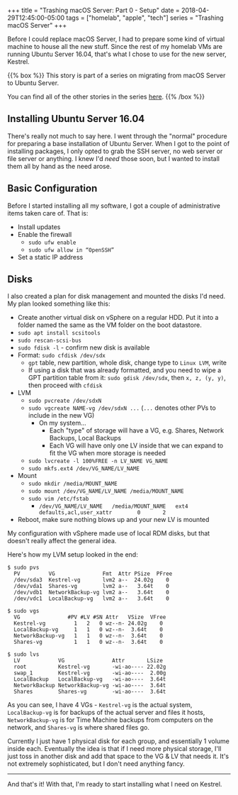 +++
title = "Trashing macOS Server: Part 0 - Setup"
date = 2018-04-29T12:45:00-05:00
tags = ["homelab", "apple", "tech"]
series = "Trashing macOS Server"
+++

Before I could replace macOS Server, I had to prepare some kind of virtual machine to house all the new stuff. Since the rest of my homelab VMs are running Ubuntu Server 16.04, that's what I chose to use for the new server, Kestrel.

{{% box %}}
This story is part of a series on migrating from macOS Server to Ubuntu Server.

You can find all of the other stories in the series [here](/series/trashing-macos-server).
{{% /box %}}

## Installing Ubuntu Server 16.04

There's really not much to say here. I went through the "normal" procedure for preparing a base installation of Ubuntu Server. When I got to the point of installing packages, I only opted to grab the SSH server, no web server or file server or anything. I knew I'd _need_ those soon, but I wanted to install them all by hand as the need arose.

## Basic Configuration

Before I started installing all my software, I got a couple of administrative items taken care of. That is:

- Install updates
- Enable the firewall
  - `sudo ufw enable`
  - `sudo ufw allow in “OpenSSH”`
- Set a static IP address

## Disks

I also created a plan for disk management and mounted the disks I'd need. My plan looked something like this:

- Create another virtual disk on vSphere on a regular HDD. Put it into a folder named the same as the VM folder on the boot datastore.
- `sudo apt install scsitools`
- `sudo rescan-scsi-bus`
- `sudo fdisk -l` - confirm new disk is available
- Format: `sudo cfdisk /dev/sdx`
  - `gpt` table, new partition, whole disk, change type to `Linux LVM`, write
  - If using a disk that was already formatted, and you need to wipe a GPT partition table from it: `sudo gdisk /dev/sdx`, then `x, z, (y, y)`, then proceed with `cfdisk`
- LVM
  - `sudo pvcreate /dev/sdxN`
  - `sudo vgcreate NAME-vg /dev/sdxN ...` (`...` denotes other PVs to include in the new VG)
    - On my system...
      - Each "type" of storage will have a VG, e.g. Shares, Network Backups, Local Backups
      - Each VG will have only one LV inside that we can expand to fit the VG when more storage is needed
  - `sudo lvcreate -l 100%FREE -n LV_NAME VG_NAME`
  - `sudo mkfs.ext4 /dev/VG_NAME/LV_NAME`
- Mount
  - `sudo mkdir /media/MOUNT_NAME`
  - `sudo mount /dev/VG_NAME/LV_NAME /media/MOUNT_NAME`
  - `sudo vim /etc/fstab`
    - `/dev/VG_NAME/LV_NAME   /media/MOUNT_NAME   ext4    defaults,acl,user_xattr        0       2`
- Reboot, make sure nothing blows up and your new LV is mounted

My configuration with vSphere made use of local RDM disks, but that doesn't really affect the general idea.

Here's how my LVM setup looked in the end:

```
$ sudo pvs
  PV         VG               Fmt  Attr PSize  PFree
  /dev/sda3  Kestrel-vg       lvm2 a--  24.02g    0
  /dev/vda1  Shares-vg        lvm2 a--   3.64t    0
  /dev/vdb1  NetworkBackup-vg lvm2 a--   3.64t    0
  /dev/vdc1  LocalBackup-vg   lvm2 a--   3.64t    0

$ sudo vgs
  VG               #PV #LV #SN Attr   VSize  VFree
  Kestrel-vg         1   2   0 wz--n- 24.02g    0
  LocalBackup-vg     1   1   0 wz--n-  3.64t    0
  NetworkBackup-vg   1   1   0 wz--n-  3.64t    0
  Shares-vg          1   1   0 wz--n-  3.64t    0

$ sudo lvs
  LV            VG               Attr       LSize
  root          Kestrel-vg       -wi-ao---- 22.02g
  swap_1        Kestrel-vg       -wi-ao----  2.00g
  LocalBackup   LocalBackup-vg   -wi-ao----  3.64t
  NetworkBackup NetworkBackup-vg -wi-ao----  3.64t
  Shares        Shares-vg        -wi-ao----  3.64t
```

As you can see, I have 4 VGs - `Kestrel-vg` is the actual system, `LocalBackup-vg` is for backups of the actual server and files it hosts, `NetworkBackup-vg` is for Time Machine backups from computers on the network, and `Shares-vg` is where shared files go.

Currently I just have 1 physical disk for each group, and essentially 1 volume inside each. Eventually the idea is that if I need more physical storage, I'll just toss in another disk and add that space to the VG & LV that needs it. It's not extremely sophisticated, but I don't need anything fancy.

---

And that's it! With that, I'm ready to start installing what I need on Kestrel.
